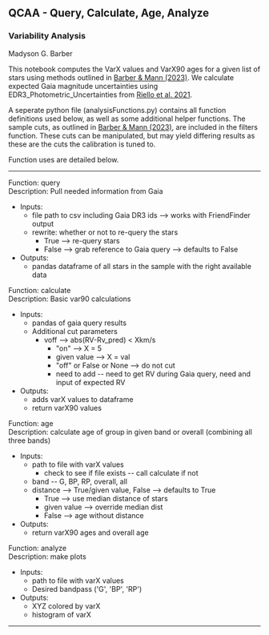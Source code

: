 ## QCAA - Query, Calculate, Age, Analyze
### Variability Analysis

Madyson G. Barber

This notebook computes the VarX values and VarX90 ages for a given list of stars using methods outlined in [Barber & Mann (2023)](paperlink). We calculate expected Gaia magnitude uncertainties using EDR3_Photometric_Uncertainties from [Riello et al. 2021](https://www.aanda.org/articles/aa/full_html/2021/05/aa39587-20/aa39587-20.html).

A seperate python file (analysisFunctions.py) contains all function definitions used below, as well as some additional helper functions. The sample cuts, as outlined in [Barber & Mann (2023)](paperlink), are included in the filters function. These cuts can be manipulated, but may yield differing results as these are the cuts the calibration is tuned to. 

Function uses are detailed below.

---
Function: query  
Description: Pull needed information from Gaia
- Inputs:
    - file path to csv including Gaia DR3 ids --> works with FriendFinder output
    - rewrite: whether or not to re-query the stars
        - True --> re-query stars
        - False --> grab reference to Gaia query --> defaults to False
- Outputs:
    - pandas dataframe of all stars in the sample with the right available data
    

Function: calculate  
Description: Basic var90 calculations
- Inputs:
    - pandas of gaia query results
    - Additional cut parameters 
        - voff --> abs(RV-Rv_pred) < Xkm/s
            - "on" --> X = 5
            - given value --> X = val
            - "off" or False or None --> do not cut
            - need to add -- need to get RV during Gaia query, need and input of expected RV
- Outputs:
    - adds varX values to dataframe
    - return varX90 values
    
    
Function: age  
Description: calculate age of group in given band or overall (combining all three bands)
- Inputs:
    - path to file with varX values
        - check to see if file exists -- call calculate if not
    - band -- G, BP, RP, overall, all
    - distance --> True/given value, False --> defaults to True
        - True --> use median distance of stars
        - given value --> override median dist
        - False --> age without distance
- Outputs:
    - return varX90 ages and overall age
 

Function: analyze  
Description: make plots
- Inputs:
    - path to file with varX values
    - Desired bandpass ('G', 'BP', 'RP')
- Outputs:
    - XYZ colored by varX
    - histogram of varX

---

